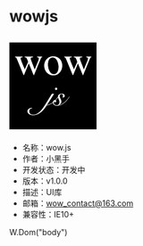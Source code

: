 # wowjs
## ![wow logo](img/wow-logo.png)
* 名称：wow.js
* 作者：小黑手
* 开发状态：开发中
* 版本：v1.0.0
* 描述：UI库
* 邮箱：wow_contact@163.com
* 兼容性：IE10+ 
<p>W.Dom("body")</p>